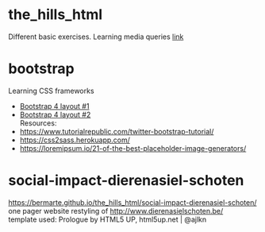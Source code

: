 # the_hills_html
Different basic exercises.
Learning media queries [link]( https://bermarte.github.io/the_hills_html/exercise-responsive-layout/)<br>

# bootstrap
Learning CSS frameworks<br>

- [Bootstrap 4 layout #1](https://bermarte.github.io/the_hills_html/challenge-bootstrap/index.html)<br>
- [Bootstrap 4 layout #2](https://bermarte.github.io/the_hills_html/challenge-bootstrap/carousel.html)<br>
Resources:
- https://www.tutorialrepublic.com/twitter-bootstrap-tutorial/<br>
- https://css2sass.herokuapp.com/<br>
- https://loremipsum.io/21-of-the-best-placeholder-image-generators/<br>

# social-impact-dierenasiel-schoten
https://bermarte.github.io/the_hills_html/social-impact-dierenasiel-schoten/<br>
one pager website
restyling of http://www.dierenasielschoten.be/<br>
template used: Prologue by HTML5 UP, html5up.net | @ajlkn
